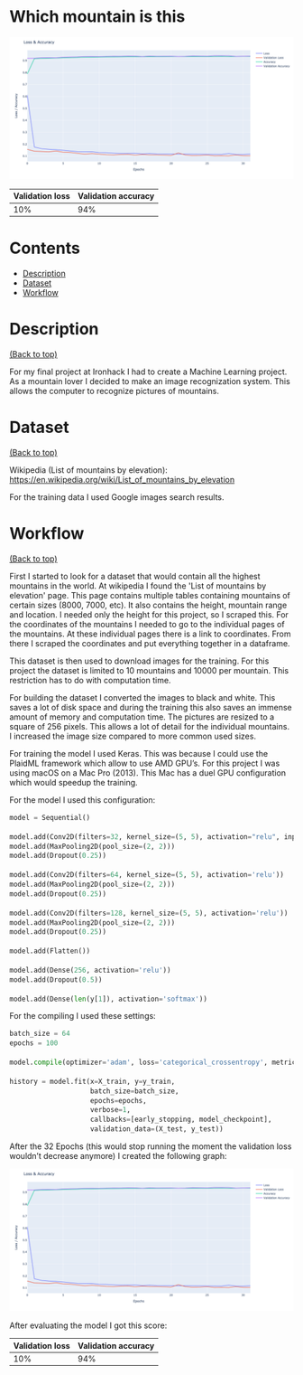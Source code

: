 # Which mountain is this

![Validation Loss](reports/figures/validation_loss_accuracy.png)

| Validation loss | Validation accuracy |
| --------------- | ------------------- |
| 10%             | 94%                 |



# Contents

- [Description](#Description)
- [Dataset](#Dataset)
- [Workflow](#Description)



# Description

[(Back to top)](#Which-mountain-is-this)

For my final project at Ironhack I had to create a Machine Learning project.
As a mountain lover I decided to make an image recognization system.
This allows the computer to recognize pictures of mountains.



# Dataset

[(Back to top)](#Which-mountain-is-this)

Wikipedia (List of mountains by elevation):
https://en.wikipedia.org/wiki/List_of_mountains_by_elevation

For the training data I used Google images search results.



# Workflow

[(Back to top)](#Which-mountain-is-this)

First I started to look for a dataset that would contain all the highest mountains in the world.
At wikipedia I found the 'List of mountains by elevation' page.
This page contains multiple tables containing mountains of certain sizes (8000, 7000, etc).
It also contains the height, mountain range and location. I needed only the height for this project, so I scraped this.
For the coordinates of the mountains I needed to go to the individual pages of the mountains.
At these individual pages there is a link to coordinates.
From there I scraped the coordinates and put everything together in a dataframe.

This dataset is then used to download images for the training.
For this project the dataset is limited to 10 mountains and 10000 per mountain.
This restriction has to do with computation time.

For building the dataset I converted the images to black and white.
This saves a lot of disk space and during the training this also saves an immense amount of memory and computation time.
The pictures are resized to a square of 256 pixels.
This allows a lot of detail for the individual mountains.
I increased the image size compared to more common used sizes.

For training the model I used Keras.
This was because I could use the PlaidML framework which allow to use AMD GPU’s.
For this project I was using macOS on a Mac Pro (2013).
This Mac has a duel GPU configuration which would speedup the training.

For the model I used this configuration:

```Python
model = Sequential()

model.add(Conv2D(filters=32, kernel_size=(5, 5), activation="relu", input_shape=X.shape[1:]))
model.add(MaxPooling2D(pool_size=(2, 2)))
model.add(Dropout(0.25))

model.add(Conv2D(filters=64, kernel_size=(5, 5), activation='relu'))
model.add(MaxPooling2D(pool_size=(2, 2)))
model.add(Dropout(0.25))

model.add(Conv2D(filters=128, kernel_size=(5, 5), activation='relu'))
model.add(MaxPooling2D(pool_size=(2, 2)))
model.add(Dropout(0.25))

model.add(Flatten())

model.add(Dense(256, activation='relu'))
model.add(Dropout(0.5))

model.add(Dense(len(y[1]), activation='softmax'))
```

For the compiling I used these settings:

```Python
batch_size = 64
epochs = 100

model.compile(optimizer='adam', loss='categorical_crossentropy', metrics=['accuracy'])

history = model.fit(x=X_train, y=y_train,
                    batch_size=batch_size,
                    epochs=epochs,
                    verbose=1,
                    callbacks=[early_stopping, model_checkpoint],
                    validation_data=(X_test, y_test))
```

After the 32 Epochs (this would stop running the moment the validation loss wouldn’t decrease anymore) I created the following graph:

![Validation Loss](reports/figures/validation_loss_accuracy.png)

After evaluating the model I got this score:

| Validation loss | Validation accuracy |
| --------------- | ------------------- |
| 10%             | 94%                 |